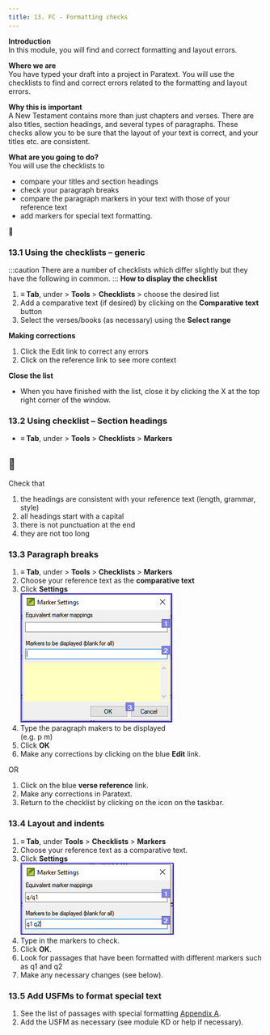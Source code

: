 ```yaml
---
title: 13. FC - Formatting checks
---
```

**Introduction**  
In this module, you will find and correct formatting and layout errors.

**Where we are**  
You have typed your draft into a project in Paratext. You will use the checklists to find and correct errors related to the formatting and layout errors.

**Why this is important**  
A New Testament contains more than just chapters and verses. There are also titles, section headings, and several types of paragraphs. These checks allow you to be sure that the layout of your text is correct, and your titles etc. are consistent.

**What are you going to do?**  
You will use the checklists to

-  compare your titles and section headings
-  check your paragraph breaks
-  compare the paragraph markers in your text with those of your reference text
-  add markers for special text formatting.

📄

### 13.1 Using the checklists – generic
:::caution
There are a number of checklists which differ slightly but they have the following in common.
:::
**How to display the checklist**  
1.  **≡ Tab**, under \> **Tools** \> **Checklists** \> choose the desired list
1.  Add a comparative text (if desired) by clicking on the **Comparative text** button
1.  Select the verses/books (as necessary) using the **Select range**

**Making corrections**  
1.  Click the Edit link to correct any errors
1.  Click on the reference link to see more context

**Close the list**  
-  When you have finished with the list, close it by clicking the X at the top right corner of the window.

### 13.2 Using checklist – Section headings
-  **≡ Tab**, under \> **Tools** \> **Checklists** \> **Markers**

## :page_facing_up:

Check that  
1.  the headings are consistent with your reference text (length, grammar, style)
2.  all headings start with a capital
3.  there is not punctuation at the end
4.  they are not too long


### 13.3 Paragraph breaks
1.  **≡ Tab**, under \> **Tools** \> **Checklists** \> **Markers**
1.  Choose your reference text as the **comparative text**
1.  Click **Settings**  
    ![](../media/65f9db30b2456f60357c7ec00051f91c.png)
1.  Type the paragraph makers to be displayed  
    (e.g. p m)
1.  Click **OK**
1.  Make any corrections by clicking on the blue **Edit** link.

OR

1.  Click on the blue **verse reference** link.
1.  Make any corrections in Paratext.
1.  Return to the checklist by clicking on the icon on the taskbar.

### 13.4 Layout and indents
1.  **≡ Tab**, under **Tools** \> **Checklists** \> **Markers**
1.  Choose your reference text as a comparative text.
1.  Click **Settings**  
    ![](../media/4d7fb5194d8f330907ee17d34cc7ab19.png)
1.  Type in the markers to check.
1.  Click **OK**.
1.  Look for passages that have been formatted with different markers such as q1 and q2
1.  Make any necessary changes (see below).

### 13.5 Add USFMs to format special text
1.  See the list of passages with special formatting [Appendix A](../08-Appendix/A.st.md).
1.  Add the USFM as necessary (see module KD or help if necessary).
